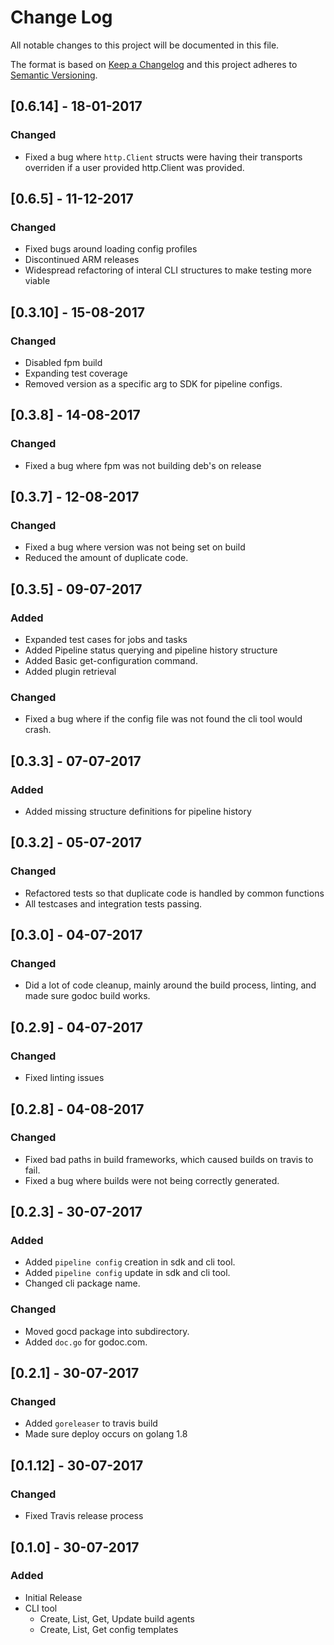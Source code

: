 # Change Log
All notable changes to this project will be documented in this file.

The format is based on [Keep a Changelog](http://keepachangelog.com/)
and this project adheres to [Semantic Versioning](http://semver.org/).

## [0.6.14] - 18-01-2017
### Changed
 - Fixed a bug where `http.Client` structs were having their transports overriden if a user provided
   http.Client was provided.

## [0.6.5] - 11-12-2017
### Changed
 - Fixed bugs around loading config profiles
 - Discontinued ARM releases
 - Widespread refactoring of interal CLI structures to make testing more viable

## [0.3.10] - 15-08-2017
### Changed
 - Disabled fpm build
 - Expanding test coverage
 - Removed version as a specific arg to SDK for pipeline configs.

## [0.3.8] - 14-08-2017
### Changed
 - Fixed a bug where fpm was not building deb's on release

## [0.3.7] - 12-08-2017
### Changed
 - Fixed a bug where version was not being set on build
 - Reduced the amount of duplicate code.

## [0.3.5] - 09-07-2017
### Added
 - Expanded test cases for jobs and tasks
 - Added Pipeline status querying and pipeline history structure
 - Added Basic get-configuration command.
 - Added plugin retrieval

### Changed
 - Fixed a bug where if the config file was not found the cli tool would crash.

## [0.3.3] - 07-07-2017
### Added
 - Added missing structure definitions for pipeline history

## [0.3.2] - 05-07-2017
### Changed
 - Refactored tests so that duplicate code is handled by common functions
 - All testcases and integration tests passing.

## [0.3.0] - 04-07-2017
### Changed
 - Did a lot of code cleanup, mainly around the build process, linting, and made sure godoc build works.

## [0.2.9] - 04-07-2017
### Changed
 - Fixed linting issues


## [0.2.8] - 04-08-2017
### Changed
 - Fixed bad paths in build frameworks, which caused builds on travis to fail.
 - Fixed a bug where builds were not being correctly generated.

## [0.2.3] - 30-07-2017
### Added
 - Added `pipeline config` creation in sdk and cli tool.
 - Added `pipeline config` update in sdk and cli tool.
 - Changed cli package name.

### Changed
 - Moved gocd package into subdirectory.
 - Added `doc.go` for godoc.com.

## [0.2.1] - 30-07-2017
### Changed
 - Added `goreleaser` to travis build
 - Made sure deploy occurs on golang 1.8

## [0.1.12] - 30-07-2017

### Changed
 - Fixed Travis release process

## [0.1.0] - 30-07-2017
### Added
 - Initial Release
 - CLI tool
   - Create, List, Get, Update build agents
   - Create, List, Get config templates